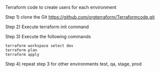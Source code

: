 Terraform code to create users for each environment 

Step 1) clone the Git https://github.com/orgterraform/Terraformcode.git

Step 2) Execute terraform init command

Step 3) Execute the following commands

    terraform workspace select dev
    terraform plan
    terraform apply

Step 4) repeat step 3 for other environments test, qa, stage, prod     
     
